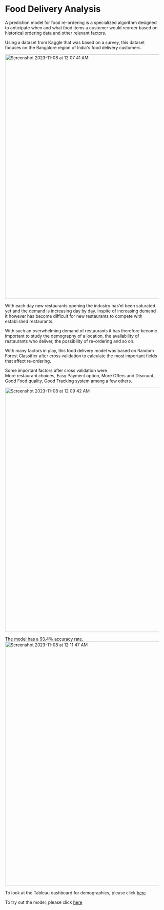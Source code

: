 # Food Delivery Analysis
A prediction model for food re-ordering is a specialized algorithm designed to anticipate when and what food items a customer would reorder based on historical ordering data and other relevant factors.

Using a dataset from Kaggle that was based on a survey, this dataset focuses on the Bangalore region of India's food delivery customers.

<img width="800" alt="Screenshot 2023-11-08 at 12 07 41 AM" src="https://github.com/sidrah1998/food-delivery-analysis/assets/71184176/fe29249d-f717-406f-ad99-b270b0c5081c">

With each day new restaurants opening the industry has’nt been saturated yet and the demand is increasing day by day. Inspite of increasing demand it however has become difficult for new restaurants to compete with established restaurants.

With such an overwhelming demand of restaurants it has therefore become important to study the demography of a location, the availability of restaurants who deliver, the possibility of re-ordering and so on. 

With many factors in play, this food delivery model was based on Random Forest Classifier after cross validation to calculate the most important fields that affect re-ordering.

Some important factors after cross validation were  
More restaurant choices, Easy Payment option, More Offers and Discount, Good Food quality, Good Tracking system among a few others.

<img width="800" alt="Screenshot 2023-11-08 at 12 09 42 AM" src="https://github.com/sidrah1998/food-delivery-analysis/assets/71184176/76e53ed9-8fdb-4198-b409-f3abbcd939a8">

The model has a 93.4% accuracy rate.
<img width="800" alt="Screenshot 2023-11-08 at 12 11 47 AM" src="https://github.com/sidrah1998/food-delivery-analysis/assets/71184176/eb6f5114-6f60-40aa-8ef8-257e220bedee">


To look at the Tableau dashboard for demographics, please click [here](https://public.tableau.com/app/profile/sidrah.ahmad/viz/Fooddeliverysurveydashboard/Dashboard1#1) 

To try out the model, please click [here](https://food-delivery-analysis.vercel.app)
